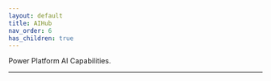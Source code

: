 ```yaml
---
layout: default
title: AIHub
nav_order: 6
has_children: true
---
```


Power Platform AI Capabilities.

---